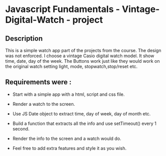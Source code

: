 # Javascript Fundamentals - Vintage-Digital-Watch - project


## Description

This is a simple watch app part of the projects from the course. The design was not enforced. I choose a vintage Casio digital watch model. It show time, date, day of the week. The Buttons work just like they would work on the original watch setting light, mode, stopwatch,stop/reset etc.


## Requirements were :

* Start with a simple app with a html, script and css file.

* Render a watch to the screen.

* Use JS Date object to extract time, day of week, day of month etc.

* Build a function that extracts all the info and use setTimeout() every 1 second.

* Render the info to the screen and a watch would do.

* Feel free to add extra features and style it as you wish.

